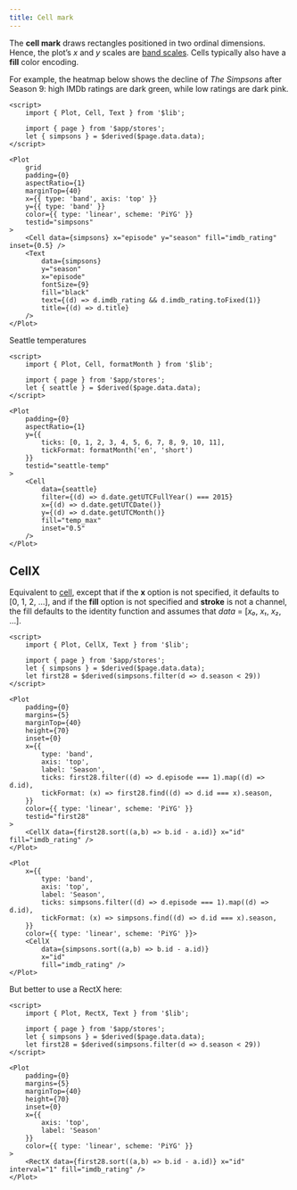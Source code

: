 ```yaml
---
title: Cell mark
---
```


The **cell mark** draws rectangles positioned in two ordinal dimensions. Hence, the plot’s _x_ and _y_ scales are [band scales](https://observablehq.com/plot/features/scales). Cells typically also have a **fill** color encoding.

For example, the heatmap below shows the decline of _The Simpsons_ after Season 9: high IMDb ratings are dark green, while low ratings are dark pink.

```svelte live
<script>
    import { Plot, Cell, Text } from '$lib';

    import { page } from '$app/stores';
    let { simpsons } = $derived($page.data.data);
</script>

<Plot
    grid
    padding={0}
    aspectRatio={1}
    marginTop={40}
    x={{ type: 'band', axis: 'top' }}
    y={{ type: 'band' }}
    color={{ type: 'linear', scheme: 'PiYG' }}
    testid="simpsons"
>
    <Cell data={simpsons} x="episode" y="season" fill="imdb_rating" inset={0.5} />
    <Text
        data={simpsons}
        y="season"
        x="episode"
        fontSize={9}
        fill="black"
        text={(d) => d.imdb_rating && d.imdb_rating.toFixed(1)}
        title={(d) => d.title}
    />
</Plot>
```

Seattle temperatures

```svelte live
<script>
    import { Plot, Cell, formatMonth } from '$lib';

    import { page } from '$app/stores';
    let { seattle } = $derived($page.data.data);
</script>

<Plot
    padding={0}
    aspectRatio={1}
    y={{
        ticks: [0, 1, 2, 3, 4, 5, 6, 7, 8, 9, 10, 11],
        tickFormat: formatMonth('en', 'short')
    }}
    testid="seattle-temp"
>
    <Cell
        data={seattle}
        filter={(d) => d.date.getUTCFullYear() === 2015}
        x={(d) => d.date.getUTCDate()}
        y={(d) => d.date.getUTCMonth()}
        fill="temp_max"
        inset="0.5"
    />
</Plot>
```

## CellX

Equivalent to [cell](/marks/cell#Cell), except that if the **x** option is not specified, it defaults to \[0, 1, 2, …\], and if the **fill** option is not specified and **stroke** is not a channel, the fill defaults to the identity function and assumes that _data_ = \[_x₀_, _x₁_, _x₂_, …\].

```svelte live
<script>
    import { Plot, CellX, Text } from '$lib';

    import { page } from '$app/stores';
    let { simpsons } = $derived($page.data.data);
    let first28 = $derived(simpsons.filter(d => d.season < 29))
</script>

<Plot
    padding={0}
    margins={5}
    marginTop={40}
    height={70}
    inset={0}
    x={{ 
        type: 'band', 
        axis: 'top', 
        label: 'Season',
        ticks: first28.filter((d) => d.episode === 1).map((d) => d.id),
        tickFormat: (x) => first28.find((d) => d.id === x).season,
    }}
    color={{ type: 'linear', scheme: 'PiYG' }}
    testid="first28"
>
    <CellX data={first28.sort((a,b) => b.id - a.id)} x="id" fill="imdb_rating" />
</Plot>
```

```svelte
<Plot
    x={{ 
        type: 'band', 
        axis: 'top', 
        label: 'Season',
        ticks: simpsons.filter((d) => d.episode === 1).map((d) => d.id),
        tickFormat: (x) => simpsons.find((d) => d.id === x).season,
    }}
    color={{ type: 'linear', scheme: 'PiYG' }}>
    <CellX 
        data={simpsons.sort((a,b) => b.id - a.id)} 
        x="id" 
        fill="imdb_rating" />
</Plot>
```

But better to use a RectX here:

```svelte --live
<script>
    import { Plot, RectX, Text } from '$lib';

    import { page } from '$app/stores';
    let { simpsons } = $derived($page.data.data);
    let first28 = $derived(simpsons.filter(d => d.season < 29))
</script>

<Plot
    padding={0}
    margins={5}
    marginTop={40}
    height={70}
    inset={0}
    x={{ 
        axis: 'top', 
        label: 'Season'
    }}
    color={{ type: 'linear', scheme: 'PiYG' }}
>
    <RectX data={first28.sort((a,b) => b.id - a.id)} x="id" interval="1" fill="imdb_rating" />
</Plot>
```
